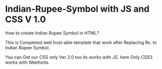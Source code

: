 Indian-Rupee-Symbol with JS and CSS V 1.0
============================================

How to create Indian Rupee Symbol in HTML?

This is Completed web host-able template that work after Replacing Rs. to Indian Rupee Symbol.

You can Get our CSS only Ver 2.0 too its works with JS. here Only CSS3 works with Webfonts.
